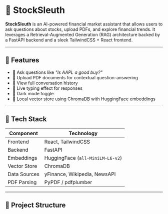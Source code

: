 # 💸 StockSleuth

**StockSleuth** is an AI-powered financial market assistant that allows users to ask questions about stocks, upload PDFs, and explore financial trends. It leverages a Retrieval-Augmented Generation (RAG) architecture backed by a FastAPI backend and a sleek TailwindCSS + React frontend.

---

## 🚀 Features

- 🔎 Ask questions like _"Is AAPL a good buy?"_
- 📄 Upload PDF documents for contextual question-answering
- 💬 View full conversation history
- 🔄 Live typing effect for responses
- 🌙 Dark mode toggle
- 🧠 Local vector store using ChromaDB with HuggingFace embeddings

---

## 🧰 Tech Stack

| Component      | Technology                      |
|----------------|----------------------------------|
| Frontend       | React, TailwindCSS               |
| Backend        | FastAPI                          |
| Embeddings     | HuggingFace (`all-MiniLM-L6-v2`) |
| Vector Store   | ChromaDB                         |
| Data Sources   | yFinance, Wikipedia, NewsAPI     |
| PDF Parsing    | PyPDF / pdfplumber               |

---

## 📂 Project Structure

